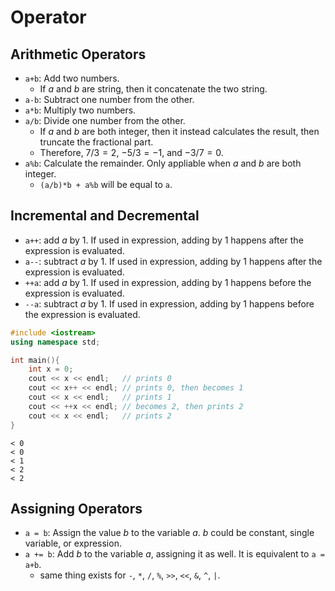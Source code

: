 # Operator

## Arithmetic Operators

- `a+b`: Add two numbers.
  - If $a$ and $b$ are string, then it concatenate the two string.
- `a-b`: Subtract one number from the other.
- `a*b`: Multiply two numbers.
- `a/b`: Divide one number from the other.
  - If $a$ and $b$ are both integer, then it instead calculates the result, then truncate the fractional part.
  - Therefore, $7/3 = 2$, $-5/3 = -1$, and $-3/7 = 0$.
- `a%b`: Calculate the remainder. Only appliable when $a$ and $b$ are both integer.
  - `(a/b)*b + a%b` will be equal to `a`.

## Incremental and Decremental

- `a++`: add $a$ by $1$. If used in expression, adding by $1$ happens after the expression is evaluated.
- `a--`: subtract $a$ by $1$. If used in expression, adding by $1$ happens after the expression is evaluated.
- `++a`: add $a$ by $1$. If used in expression, adding by $1$ happens before the expression is evaluated.
- `--a`: subtract $a$ by $1$. If used in expression, adding by $1$ happens before the expression is evaluated.

```cpp
#include <iostream>
using namespace std;

int main(){
    int x = 0;
    cout << x << endl;   // prints 0
    cout << x++ << endl; // prints 0, then becomes 1
    cout << x << endl;   // prints 1
    cout << ++x << endl; // becomes 2, then prints 2
    cout << x << endl;   // prints 2
}
```

```
< 0
< 0
< 1
< 2
< 2
```

## Assigning Operators

- `a = b`: Assign the value $b$ to the variable $a$. $b$ could be constant, single variable, or expression.
- `a += b`: Add $b$ to the variable $a$, assigning it as well. It is equivalent to `a = a+b`.
  - same thing exists for `-`, `*`, `/`, `%`, `>>`, `<<`, `&`, `^`, `|`.